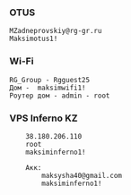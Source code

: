 
### OTUS
	MZadneprovskiy@rg-gr.ru
	Maksimotus1!
### Wi-Fi
	RG_Group - Rgguest25
	Дом -  maksimwifi1!
	Роутер дом - admin - root

### VPS Inferno KZ
```
	38.180.206.110
	root
	maksiminferno1!

	Акк:
		maksysha40@gmail.com
		maksiminferno1!
```

